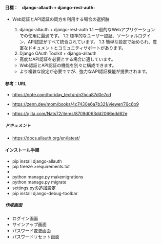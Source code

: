 #### 目標：　django-allauth + django-rest-auth:

- Web認証とAPI認証の両方を利用する場合の選択肢

  1. django-allauth + django-rest-auth
     1.1 一般的なWebアプリケーションでの使用に最適です。
     1.2 標準的なユーザー認証、ソーシャルログイン、API認証がすべて統合されています。
     1.3 簡単な設定で始められ、豊富なドキュメントとコミュニティサポートがあります。
  2. Django OAuth Toolkit + django-allauth

  - 高度なAPI認証を必要とする場合に適しています。
  - Web認証とAPI認証の機能を別々に構成できます。
  - より複雑な設定が必要ですが、強力なAPI認証機能が提供されます。

#### 参考：URL

- https://note.com/horiday_tech/n/n2bca87d0e7cd

- https://zenn.dev/mom/books/4c7430e6a7b321/viewer/76c6b9
- https://qiita.com/Nats72/items/8709d063dd2066edd62e

##### ドキュメント

- https://docs.allauth.org/en/latest/

#### インストール手順

- pip install django-allauth
- pip freeze >requirements.txt
-
- python manage.py makemigrations
- python manage.py migrate
- settings.pyの追加設定
- pip install django-debug-toolbar

##### 作成画面

- ログイン画面
- サインアップ画面
- パスワード変更画面
- パスワードリセット画面
